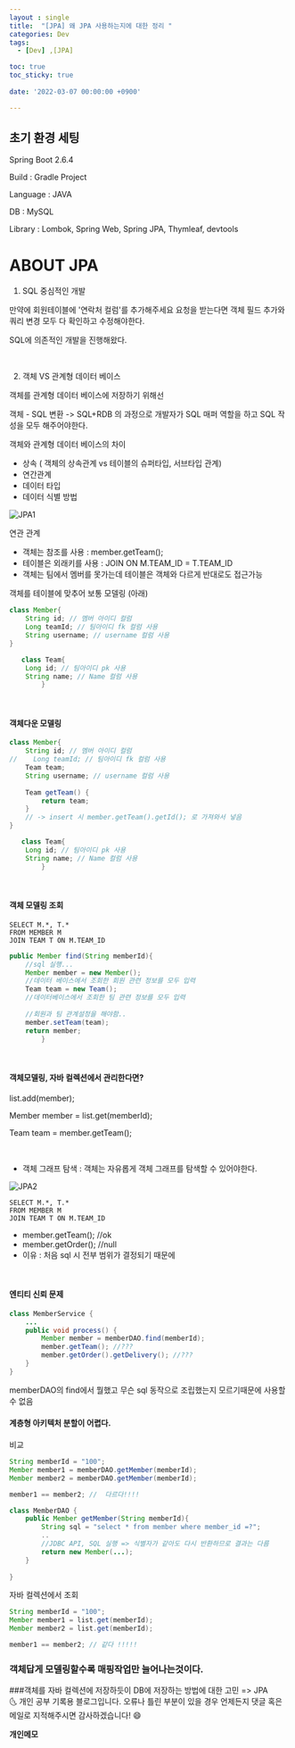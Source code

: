 ```yaml
---
layout : single
title:  "[JPA] 왜 JPA 사용하는지에 대한 정리 "
categories: Dev
tags:
  - [Dev] ,[JPA]

toc: true
toc_sticky: true
 
date: '2022-03-07 00:00:00 +0900'

---
```


## 초기 환경 세팅

Spring Boot 2.6.4

Build : Gradle Project

Language : JAVA

DB : MySQL

Library : Lombok, Spring Web, Spring JPA, Thymleaf, devtools


# ABOUT JPA 

1) SQL 중심적인 개발 

만약에 회원테이블에 '연락처 컬럼'를 추가해주세요 요청을 받는다면
객체 필드 추가와 쿼리 변경 모두 다 확인하고 수정해야한다.

SQL에 의존적인 개발을 진행해왔다.

<br>

2) 객체 VS 관계형 데이터 베이스

객체를 관계형 데이터 베이스에 저장하기 위해선

객체 - SQL 변환 -> SQL+RDB 의 과정으로 개발자가 SQL 매퍼 역할을 하고 SQL 작성을 모두 해주어야한다.

객체와 관계형 데이터 베이스의 차이

* 상속  ( 객체의 상속관계  vs 테이블의 슈퍼타입, 서브타입 관계)
* 연간관계
* 데이터 타입
* 데이터 식별 방법

![JPA1](https://user-images.githubusercontent.com/52389219/156952336-2b9659e1-fda6-40f3-b239-9bc7776bc1c3.PNG)


연관 관계

- 객체는 참조를 사용 : member.getTeam();
- 테이블은 외래키를 사용 : JOIN ON M.TEAM_ID = T.TEAM_ID
- 객체는 팀에서 멤버를 못가는데 테이블은 객체와 다르게 반대로도 접근가능

객체를 테이블에 맞추어 보통 모델링 (아래)

```java
class Member{
    String id; // 멤버 아이디 컬럼
    Long teamId; // 팀아이디 fk 컬럼 사용
    String username; // username 컬럼 사용
}

   class Team{
    Long id; // 팀아이디 pk 사용
    String name; // Name 컬럼 사용
        }
```

<br>

#### 객체다운 모델링

```java
class Member{
    String id; // 멤버 아이디 컬럼
//    Long teamId; // 팀아이디 fk 컬럼 사용
    Team team;
    String username; // username 컬럼 사용
    
    Team getTeam() {
        return team;
    }
    // -> insert 시 member.getTeam().getId(); 로 가져와서 넣음
}

   class Team{
    Long id; // 팀아이디 pk 사용
    String name; // Name 컬럼 사용
        }
```
<br>

#### 객체 모델링 조회

```roomsql
SELECT M.*, T.*
FROM MEMBER M
JOIN TEAM T ON M.TEAM_ID
```

```java
public Member find(String memberId){
    //sql 실행...
    Member member = new Member();
    //데이터 베이스에서 조회한 회원 관련 정보를 모두 입력
    Team team = new Team();
    //데이터베이스에서 조회한 팀 관련 정보를 모두 입력
        
    //회원과 팀 관계설정을 해야함..
    member.setTeam(team);
    return member;
        }
```

<br>

#### 객체모델링, 자바 컬렉션에서 관리한다면?

list.add(member); 

Member member = list.get(memberId);

Team team = member.getTeam(); 

<br>

- 객체 그래프 탐색 : 객체는 자유롭게 객체 그래프를 탐색할 수 있어야한다.

![JPA2](https://user-images.githubusercontent.com/52389219/156952249-138f5d20-c94b-401d-a86d-33bf2403c830.PNG)


```roomsql
SELECT M.*, T.*
FROM MEMBER M
JOIN TEAM T ON M.TEAM_ID
```

- member.getTeam(); //ok
- member.getOrder(); //null
- 이유 : 처음 sql 시 전부 범위가 결정되기 때문에 

<br>

#### 엔티티 신뢰 문제
```java
class MemberService {
    ...
    public void process() {
        Member member = memberDAO.find(memberId);
        member.getTeam(); //???
        member.getOrder().getDelivery(); //???
    }
}
```

memberDAO의 find에서 뭘했고 무슨 sql 동작으로 조립했는지 모르기때문에 사용할 수 없음

#### 계층형 아키텍처 분할이 어렵다.

비교

```java
String memberId = "100";
Member member1 = memberDAO.getMember(memberId);
Member member2 = memberDAO.getMember(memberId);

member1 == member2; //  다르다!!!!

class MemberDAO {
    public Member getMember(String memberId){
        String sql = "select * from member where member_id =?";
        ..
        //JDBC API, SQL 실행 => 식별자가 같아도 다시 반환하므로 결과는 다름
        return new Member(...);
    }
    
}
```

자바 컬렉션에서 조회
```java
String memberId = "100";
Member member1 = list.get(memberId);
Member member2 = list.get(memberId);

member1 == member2; // 같다 !!!!!
```
### 객체답게 모델링할수록 매핑작업만 늘어나는것이다.
###객체를 자바 컬렉션에 저장하듯이  DB에 저장하는 방법에 대한 고민 => JPA 
<br>
🌜 개인 공부 기록용 블로그입니다. 오류나 틀린 부분이 있을 경우 
언제든지 댓글 혹은 메일로 지적해주시면 감사하겠습니다! 😄
<br>

**개인메모** 
